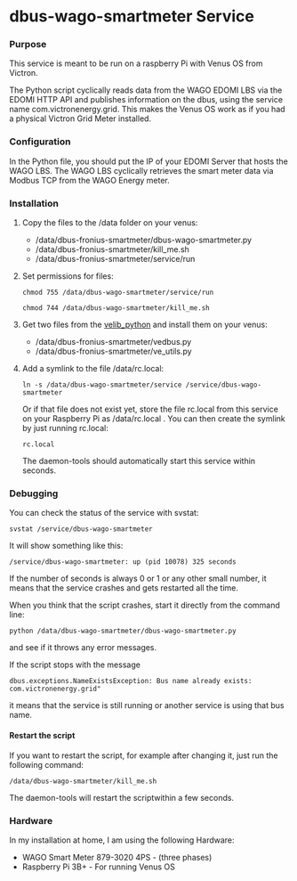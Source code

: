 # dbus-wago-smartmeter Service

### Purpose

This service is meant to be run on a raspberry Pi with Venus OS from Victron.

The Python script cyclically reads data from the WAGO EDOMI LBS via the EDOMI HTTP API and publishes information on the dbus, using the service name com.victronenergy.grid. This makes the Venus OS work as if you had a physical Victron Grid Meter installed.

### Configuration

In the Python file, you should put the IP of your EDOMI Server that hosts the WAGO LBS. The WAGO LBS cyclically retrieves the smart meter data via Modbus TCP from the WAGO Energy meter.

### Installation

1. Copy the files to the /data folder on your venus:

   - /data/dbus-fronius-smartmeter/dbus-wago-smartmeter.py
   - /data/dbus-fronius-smartmeter/kill_me.sh
   - /data/dbus-fronius-smartmeter/service/run

2. Set permissions for files:

   `chmod 755 /data/dbus-wago-smartmeter/service/run`

   `chmod 744 /data/dbus-wago-smartmeter/kill_me.sh`

3. Get two files from the [velib_python](https://github.com/victronenergy/velib_python) and install them on your venus:

   - /data/dbus-fronius-smartmeter/vedbus.py
   - /data/dbus-fronius-smartmeter/ve_utils.py

4. Add a symlink to the file /data/rc.local:

   `ln -s /data/dbus-wago-smartmeter/service /service/dbus-wago-smartmeter`

   Or if that file does not exist yet, store the file rc.local from this service on your Raspberry Pi as /data/rc.local .
   You can then create the symlink by just running rc.local:
  
   `rc.local`

   The daemon-tools should automatically start this service within seconds.

### Debugging

You can check the status of the service with svstat:

`svstat /service/dbus-wago-smartmeter`

It will show something like this:

`/service/dbus-wago-smartmeter: up (pid 10078) 325 seconds`

If the number of seconds is always 0 or 1 or any other small number, it means that the service crashes and gets restarted all the time.

When you think that the script crashes, start it directly from the command line:

`python /data/dbus-wago-smartmeter/dbus-wago-smartmeter.py`

and see if it throws any error messages.

If the script stops with the message

`dbus.exceptions.NameExistsException: Bus name already exists: com.victronenergy.grid"`

it means that the service is still running or another service is using that bus name.

#### Restart the script

If you want to restart the script, for example after changing it, just run the following command:

`/data/dbus-wago-smartmeter/kill_me.sh`

The daemon-tools will restart the scriptwithin a few seconds.

### Hardware

In my installation at home, I am using the following Hardware:

- WAGO Smart Meter 879-3020 4PS - (three phases)
- Raspberry Pi 3B+ - For running Venus OS

